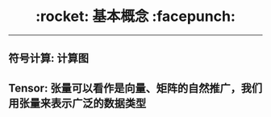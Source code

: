 <h1 align = "center">:rocket: 基本概念 :facepunch:</h1>

---

## 符号计算: 计算图

## Tensor: 张量可以看作是向量、矩阵的自然推广，我们用张量来表示广泛的数据类型
